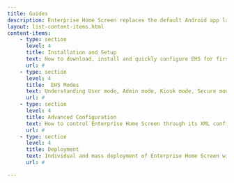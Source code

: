 ```yaml
---
title: Guides
description: Enterprise Home Screen replaces the default Android app launcher and home screen with a secure launcher that's easy to configure and lock down. The following guides provide all the information required to customize this powerful tool for the specific needs of any enterprise or department. 
layout: list-content-items.html
content-items:
    - type: section
      level: 4
      title: Installation and Setup
      text: How to download, install and quickly configure EHS for first-time use
      url: #
    - type: section
      level: 4
      title:  EHS Modes
      text: Understanding User mode, Admin mode, Kiosk mode, Secure mode, Unsecure mode and Certificate usage
      url: #
    - type: section
      level: 4
      title: Advanced Configuration
      text: How to control Enterprise Home Screen through its XML configuration file
      url: #
    - type: section
      level: 4
      title: Deployment
      text: Individual and mass deployment of Enterprise Home Screen with customized settings 
      url: #

---
```


